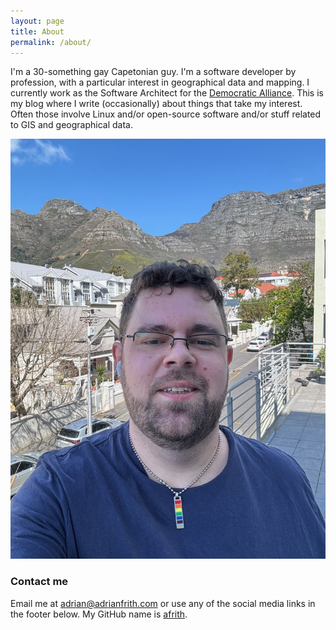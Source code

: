 ```yaml
---
layout: page
title: About
permalink: /about/
---
```


I'm a 30-something gay Capetonian guy. I'm a software developer by profession, with a particular interest in geographical data and mapping. I currently work as the Software Architect for the [Democratic Alliance](http://www.da.org.za/). This is my blog where I write (occasionally) about things that take my interest. Often those involve Linux and/or open-source software and/or stuff related to GIS and geographical data.

![Picture of me](/images/selfie2.jpeg)

### Contact me

Email me at [adrian@adrianfrith.com](mailto:adrian@adrianfrith.com) or use any of the social media links in the footer below.
My GitHub name is [afrith](https://github.com/afrith).
